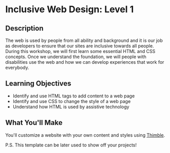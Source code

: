 # Inclusive Web Design: Level 1

## Description

The web is used by people from all ability and background and it is our job as developers to ensure that our sites are inclusive towards all people. During this workshop, we will first learn some essential HTML and CSS concepts. Once we understand the foundation, we will people with disabilities use the web and how we can develop experiences that work for everybody.

## Learning Objectives

- Identify and use HTML tags to add content to a web page
- Identify and use CSS to change the style of a web page
- Understand how HTML is used by assistive technology

## What You'll Make

You'll customize a website with your own content and styles using [Thimble](https://thimbleprojects.org/dylansheffer/623177/).

P.S. This template can be later used to show off your projects!
